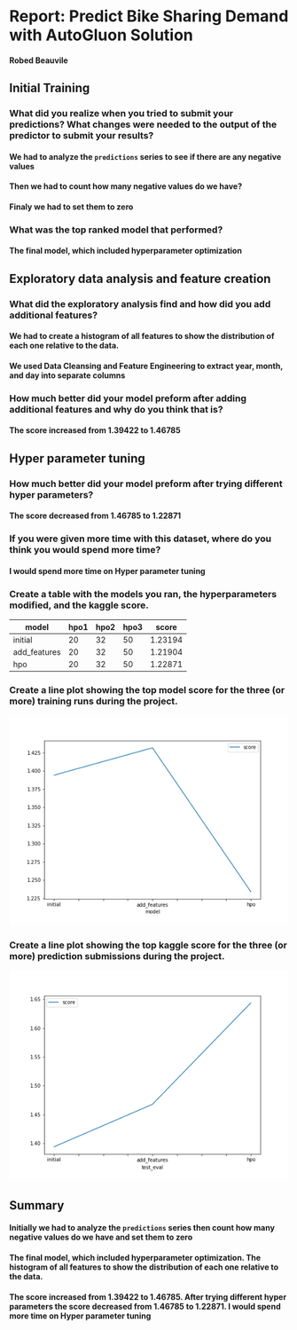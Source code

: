 # Report: Predict Bike Sharing Demand with AutoGluon Solution
#### Robed Beauvile

## Initial Training
### What did you realize when you tried to submit your predictions? What changes were needed to the output of the predictor to submit your results?

#### We had to analyze the `predictions` series to see if there are any negative values
#### Then we had to count how many negative values do we have?
#### Finaly we had to set them to zero

### What was the top ranked model that performed?
#### The final model, which included hyperparameter optimization

## Exploratory data analysis and feature creation
### What did the exploratory analysis find and how did you add additional features?

#### We had to create a histogram of all features to show the distribution of each one relative to the data.
#### We used Data Cleansing and Feature Engineering to extract year, month, and day into separate columns


### How much better did your model preform after adding additional features and why do you think that is?
#### The score increased from 1.39422 to 1.46785

## Hyper parameter tuning
### How much better did your model preform after trying different hyper parameters?
#### The score decreased from 1.46785 to 1.22871

### If you were given more time with this dataset, where do you think you would spend more time?
#### I would spend more time on Hyper parameter tuning

### Create a table with the models you ran, the hyperparameters modified, and the kaggle score.
|model|hpo1|hpo2|hpo3|score|
|--|--|--|--|--|
|initial|20|32|50|1.23194|
|add_features|20|32|50|1.21904|
|hpo|20|32|50|1.22871|

### Create a line plot showing the top model score for the three (or more) training runs during the project.


![model_train_score.png](img/model_train_score.png)

### Create a line plot showing the top kaggle score for the three (or more) prediction submissions during the project.



![model_test_score.png](img/model_test_score.png)

## Summary
#### Initially we had to analyze the `predictions` series then count how many negative values do we have and set them to zero
#### The final model, which included hyperparameter optimization. The histogram of all features to show the distribution of each one relative to the data.
#### The score increased from 1.39422 to 1.46785. After trying different hyper parameters the score decreased from 1.46785 to 1.22871. I would spend more time on Hyper parameter tuning
